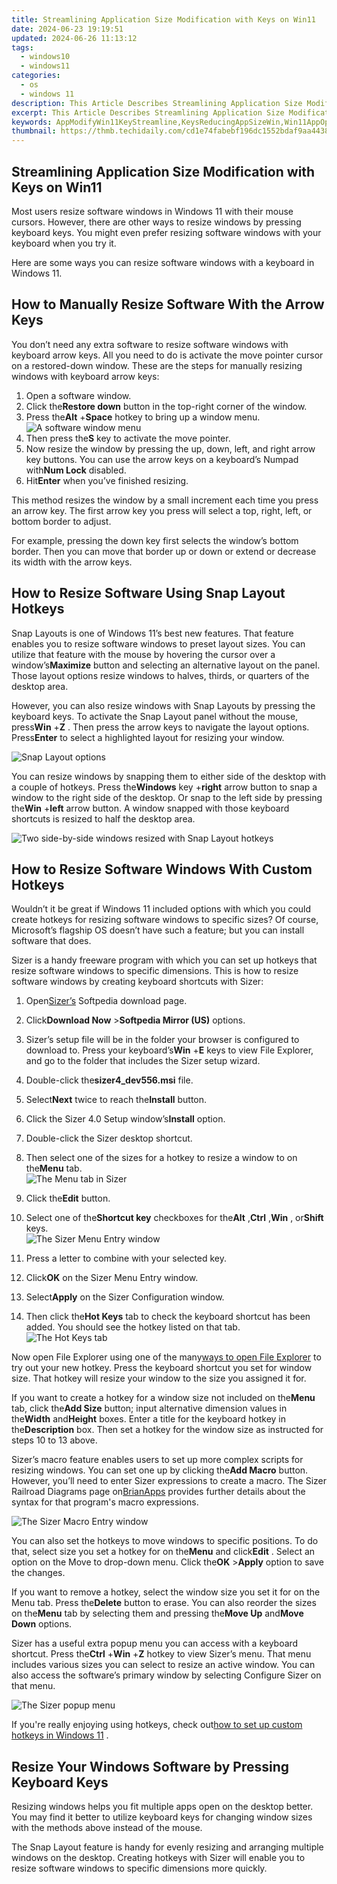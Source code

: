 ```yaml
---
title: Streamlining Application Size Modification with Keys on Win11
date: 2024-06-23 19:19:51
updated: 2024-06-26 11:13:12
tags:
  - windows10
  - windows11
categories:
  - os
  - windows 11
description: This Article Describes Streamlining Application Size Modification with Keys on Win11
excerpt: This Article Describes Streamlining Application Size Modification with Keys on Win11
keywords: AppModifyWin11KeyStreamline,KeysReducingAppSizeWin,Win11AppOptimizeKeys,StreamlinedWin11AppSize,ModifyWin11AppEfficiency,EfficientAppsWindows,WindowsKeysSizeReduction
thumbnail: https://thmb.techidaily.com/cd1e74fabebf196dc1552bdaf9aa44383a4d9bcb29a05c80c61aca058d57e616.jpg
---
```


## Streamlining Application Size Modification with Keys on Win11

 Most users resize software windows in Windows 11 with their mouse cursors. However, there are other ways to resize windows by pressing keyboard keys. You might even prefer resizing software windows with your keyboard when you try it.

 Here are some ways you can resize software windows with a keyboard in Windows 11.

## How to Manually Resize Software With the Arrow Keys

 You don’t need any extra software to resize software windows with keyboard arrow keys. All you need to do is activate the move pointer cursor on a restored-down window. These are the steps for manually resizing windows with keyboard arrow keys:

1. Open a software window.
2. Click the**Restore down** button in the top-right corner of the window.
3. Press the**Alt** +**Space** hotkey to bring up a window menu.  
![A software window menu](https://static1.makeuseofimages.com/wordpress/wp-content/uploads/2022/11/a-window-menu.jpg)
4. Then press the**S** key to activate the move pointer.
5. Now resize the window by pressing the up, down, left, and right arrow key buttons. You can use the arrow keys on a keyboard’s Numpad with**Num Lock** disabled.
6. Hit**Enter** when you’ve finished resizing.

 This method resizes the window by a small increment each time you press an arrow key. The first arrow key you press will select a top, right, left, or bottom border to adjust.

 For example, pressing the down key first selects the window’s bottom border. Then you can move that border up or down or extend or decrease its width with the arrow keys.

## How to Resize Software Using Snap Layout Hotkeys

 Snap Layouts is one of Windows 11’s best new features. That feature enables you to resize software windows to preset layout sizes. You can utilize that feature with the mouse by hovering the cursor over a window’s**Maximize** button and selecting an alternative layout on the panel. Those layout options resize windows to halves, thirds, or quarters of the desktop area.

 However, you can also resize windows with Snap Layouts by pressing the keyboard keys. To activate the Snap Layout panel without the mouse, press**Win** +**Z** . Then press the arrow keys to navigate the layout options. Press**Enter** to select a highlighted layout for resizing your window.

![Snap Layout options](https://static1.makeuseofimages.com/wordpress/wp-content/uploads/2022/11/snap-layout-options.jpg)

 You can resize windows by snapping them to either side of the desktop with a couple of hotkeys. Press the**Windows** key +**right** arrow button to snap a window to the right side of the desktop. Or snap to the left side by pressing the**Win** +**left** arrow button. A window snapped with those keyboard shortcuts is resized to half the desktop area.

![Two side-by-side windows resized with Snap Layout hotkeys](https://static1.makeuseofimages.com/wordpress/wp-content/uploads/2022/11/side-by-side-windows.jpg)

## How to Resize Software Windows With Custom Hotkeys

 Wouldn’t it be great if Windows 11 included options with which you could create hotkeys for resizing software windows to specific sizes? Of course, Microsoft’s flagship OS doesn’t have such a feature; but you can install software that does.

 Sizer is a handy freeware program with which you can set up hotkeys that resize software windows to specific dimensions. This is how to resize software windows by creating keyboard shortcuts with Sizer:

1. Open[Sizer’s](https://www.softpedia.com/get/System/OS-Enhancements/Sizer.shtml) Softpedia download page.
2. Click**Download Now** \>**Softpedia Mirror (US)** options.
3. Sizer’s setup file will be in the folder your browser is configured to download to. Press your keyboard’s**Win** +**E** keys to view File Explorer, and go to the folder that includes the Sizer setup wizard.
4. Double-click the**sizer4\_dev556.msi** file.
5. Select**Next** twice to reach the**Install** button.

1. Click the Sizer 4.0 Setup window’s**Install** option.
2. Double-click the Sizer desktop shortcut.
3. Then select one of the sizes for a hotkey to resize a window to on the**Menu** tab.  
![The Menu tab in Sizer](https://static1.makeuseofimages.com/wordpress/wp-content/uploads/2022/11/the-menu-tab.jpg)
4. Click the**Edit** button.
5. Select one of the**Shortcut key** checkboxes for the**Alt** ,**Ctrl** ,**Win** , or**Shift** keys.  
![The Sizer Menu Entry window](https://static1.makeuseofimages.com/wordpress/wp-content/uploads/2022/11/the-sizer-menu-entry-window.jpg)
6. Press a letter to combine with your selected key.
7. Click**OK** on the Sizer Menu Entry window.
8. Select**Apply** on the Sizer Configuration window.
9. Then click the**Hot Keys** tab to check the keyboard shortcut has been added. You should see the hotkey listed on that tab.  
![The Hot Keys tab](https://static1.makeuseofimages.com/wordpress/wp-content/uploads/2022/11/the-hot-keys-tab.jpg)

 Now open File Explorer using one of the many[ways to open File Explorer](https://www.makeuseof.com/windows-open-file-explorer/) to try out your new hotkey. Press the keyboard shortcut you set for window size. That hotkey will resize your window to the size you assigned it for.

 If you want to create a hotkey for a window size not included on the**Menu** tab, click the**Add Size** button; input alternative dimension values in the**Width** and**Height** boxes. Enter a title for the keyboard hotkey in the**Description** box. Then set a hotkey for the window size as instructed for steps 10 to 13 above.

 Sizer’s macro feature enables users to set up more complex scripts for resizing windows. You can set one up by clicking the**Add Macro** button. However, you’ll need to enter Sizer expressions to create a macro. The Sizer Railroad Diagrams page on[BrianApps](http://www.brianapps.net/sizer4/rail.html) provides further details about the syntax for that program's macro expressions.

![The Sizer Macro Entry window](https://static1.makeuseofimages.com/wordpress/wp-content/uploads/2022/11/sizer-macro-entry-window.jpg)

 You can also set the hotkeys to move windows to specific positions. To do that, select size you set a hotkey for on the**Menu** and click**Edit** . Select an option on the Move to drop-down menu. Click the**OK** \>**Apply** option to save the changes.

 If you want to remove a hotkey, select the window size you set it for on the Menu tab. Press the**Delete** button to erase. You can also reorder the sizes on the**Menu** tab by selecting them and pressing the**Move Up** and**Move Down** options.

 Sizer has a useful extra popup menu you can access with a keyboard shortcut. Press the**Ctrl** +**Win** +**Z** hotkey to view Sizer’s menu. That menu includes various sizes you can select to resize an active window. You can also access the software’s primary window by selecting Configure Sizer on that menu.

![The Sizer popup menu](https://static1.makeuseofimages.com/wordpress/wp-content/uploads/2022/11/the-sizer-popup-menu.jpg)

 If you're really enjoying using hotkeys, check out[how to set up custom hotkeys in Windows 11](https://www.makeuseof.com/windows-11-set-up-new-hotkeys/) .

## Resize Your Windows Software by Pressing Keyboard Keys

 Resizing windows helps you fit multiple apps open on the desktop better. You may find it better to utilize keyboard keys for changing window sizes with the methods above instead of the mouse.

 The Snap Layout feature is handy for evenly resizing and arranging multiple windows on the desktop. Creating hotkeys with Sizer will enable you to resize software windows to specific dimensions more quickly.

<ins class="adsbygoogle"
     style="display:block"
     data-ad-format="autorelaxed"
     data-ad-client="ca-pub-7571918770474297"
     data-ad-slot="1223367746"></ins>



<ins class="adsbygoogle"
     style="display:block"
     data-ad-client="ca-pub-7571918770474297"
     data-ad-slot="8358498916"
     data-ad-format="auto"
     data-full-width-responsive="true"></ins>
